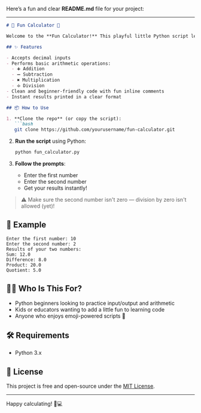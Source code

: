 Here’s a fun and clear **README.md** file for your project:

---

````markdown
# 🎉 Fun Calculator 🎉

Welcome to the **Fun Calculator!** This playful little Python script lets you **add**, **subtract**, **multiply**, and **divide** two numbers — all while having a good time. 😎

## ✨ Features

- Accepts decimal inputs
- Performs basic arithmetic operations:
  - ➕ Addition
  - ➖ Subtraction
  - ✖️ Multiplication
  - ➗ Division
- Clean and beginner-friendly code with fun inline comments
- Instant results printed in a clear format

## 📦 How to Use

1. **Clone the repo** (or copy the script):
   ```bash
   git clone https://github.com/yourusername/fun-calculator.git
````

2. **Run the script** using Python:

   ```bash
   python fun_calculator.py
   ```

3. **Follow the prompts**:

   * Enter the first number
   * Enter the second number
   * Get your results instantly!

> ⚠️ Make sure the second number isn't zero — division by zero isn't allowed (yet)!

## 🧠 Example

```
Enter the first number: 10
Enter the second number: 2
Results of your two numbers:
Sum: 12.0
Difference: 8.0
Product: 20.0
Quotient: 5.0
```

## 👩‍💻 Who Is This For?

* Python beginners looking to practice input/output and arithmetic
* Kids or educators wanting to add a little fun to learning code
* Anyone who enjoys emoji-powered scripts 🎈

## 🛠️ Requirements

* Python 3.x

## 📜 License

This project is free and open-source under the [MIT License](LICENSE).

---

Happy calculating! 🥳💻

